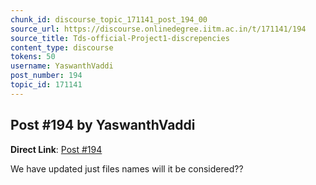 ```yaml
---
chunk_id: discourse_topic_171141_post_194_00
source_url: https://discourse.onlinedegree.iitm.ac.in/t/171141/194
source_title: Tds-official-Project1-discrepencies
content_type: discourse
tokens: 50
username: YaswanthVaddi
post_number: 194
topic_id: 171141
---
```


## Post #194 by YaswanthVaddi

**Direct Link**: [Post #194](https://discourse.onlinedegree.iitm.ac.in/t/171141/194)

We have updated just files names will it be considered??
